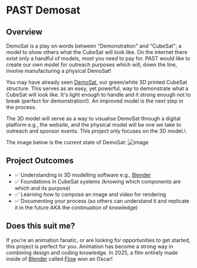 # PAST Demosat
## Overview
DemoSat is a play on words between "Demonstration" and "CubeSat"; a model to show others what the CubeSat will look like.
On the internet there exist only a handful of models, most you need to pay for. PAST would like to create our own model for outreach purposes which will, down the line, involve manufacturing a physical DemoSat!

You may have already seen [DemoSat](https://www.instagram.com/p/C_4yjh6PrAg/?img_index=2), our green/white 3D printed CubeSat structure. This serves as an easy, yet powerful, way to demonstrate what a CubeSat will look like. It's light enough to handle and it strong enough not to break (perfect for demonstration!). An improved model is the next step in the process.

The 3D model will serve as a way to visualise DemoSat through a digital platform e.g., the website, and the physical model will be one we take to outreach and sponsor events. This project only focuses on the 3D model.\

The image below is the current state of DemoSat:
![image](https://github.com/user-attachments/assets/42ba6fef-1d6d-40f0-924c-0114430b93c7)

## Project Outcomes
- ✅ Understanding in 3D modelling software e.g., [Blender](https://www.blender.org/)
- ✅ Foundations in CubeSat systems (knowing which components are which and its purpose)
- ✅ Learning how to compose an image and video for rendering
- ✅ Documenting your process (so others can understand it and replicate it in the future AKA the continuation of knowledge)

## Does this suit me?
If you're an animation fanatic, or are looking for opportunities to get started, this project is perfect for you.
Animation has become a strong way in combining design and coding knowledge. In 2025, a film entirely made inside of [Blender](https//www.blender.org/) called [Flow](https://www.youtube.com/watch?v=82WW9dVbglI) won an Oscar!

